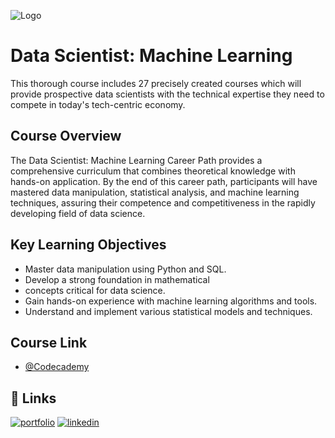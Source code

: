 
![Logo](https://cdn2.percipio.com/public/c/channel/images/saved/04ea6607-2c7a-474e-a33b-fae6fbbaa296/2955db04-1737-4128-8f42-6da65798baa6.jpg)


# Data Scientist: Machine Learning

This thorough course includes 27 precisely created courses which will provide prospective data scientists with the technical expertise they need to compete in today's tech-centric economy. 

## Course Overview

The Data Scientist: Machine Learning Career Path provides a comprehensive curriculum that combines theoretical knowledge with hands-on application. By the end of this career path, participants will have mastered data manipulation, statistical analysis, and machine learning techniques, assuring their competence and competitiveness in the rapidly developing field of data science.

## Key Learning Objectives

- Master data manipulation using Python and SQL.
- Develop a strong foundation in mathematical 
- concepts critical for data science.
- Gain hands-on experience with machine learning algorithms and tools.
- Understand and implement various statistical models and techniques.
## Course Link
- [@Codecademy](https://www.codecademy.com/learn)


## 🔗 Links
[![portfolio](https://img.shields.io/badge/my_portfolio-000?style=for-the-badge&logo=ko-fi&logoColor=white)](https://github.com/tlotlegomolale)
[![linkedin](https://img.shields.io/badge/linkedin-0A66C2?style=for-the-badge&logo=linkedin&logoColor=white)](https://www.linkedin.com/in/tlotlego-m-39aaa8283/)


